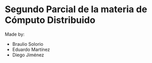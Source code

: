 # Segundo Parcial de la materia de Cómputo Distribuido

Made by:
- Braulio Solorio
- Eduardo Martínez
- Diego Jiménez
